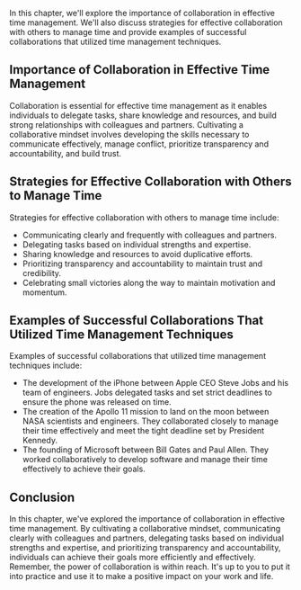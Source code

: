 
In this chapter, we'll explore the importance of collaboration in effective time management. We'll also discuss strategies for effective collaboration with others to manage time and provide examples of successful collaborations that utilized time management techniques.

Importance of Collaboration in Effective Time Management
--------------------------------------------------------

Collaboration is essential for effective time management as it enables individuals to delegate tasks, share knowledge and resources, and build strong relationships with colleagues and partners. Cultivating a collaborative mindset involves developing the skills necessary to communicate effectively, manage conflict, prioritize transparency and accountability, and build trust.

Strategies for Effective Collaboration with Others to Manage Time
-----------------------------------------------------------------

Strategies for effective collaboration with others to manage time include:

* Communicating clearly and frequently with colleagues and partners.
* Delegating tasks based on individual strengths and expertise.
* Sharing knowledge and resources to avoid duplicative efforts.
* Prioritizing transparency and accountability to maintain trust and credibility.
* Celebrating small victories along the way to maintain motivation and momentum.

Examples of Successful Collaborations That Utilized Time Management Techniques
------------------------------------------------------------------------------

Examples of successful collaborations that utilized time management techniques include:

* The development of the iPhone between Apple CEO Steve Jobs and his team of engineers. Jobs delegated tasks and set strict deadlines to ensure the phone was released on time.
* The creation of the Apollo 11 mission to land on the moon between NASA scientists and engineers. They collaborated closely to manage their time effectively and meet the tight deadline set by President Kennedy.
* The founding of Microsoft between Bill Gates and Paul Allen. They worked collaboratively to develop software and manage their time effectively to achieve their goals.

Conclusion
----------

In this chapter, we've explored the importance of collaboration in effective time management. By cultivating a collaborative mindset, communicating clearly with colleagues and partners, delegating tasks based on individual strengths and expertise, and prioritizing transparency and accountability, individuals can achieve their goals more efficiently and effectively. Remember, the power of collaboration is within reach. It's up to you to put it into practice and use it to make a positive impact on your work and life.

